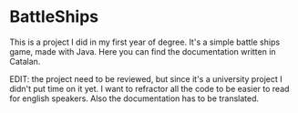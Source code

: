 # BattleShips

This is a project I did in my first year of degree. 
It's a simple battle ships game, made with Java. Here you can find the documentation written in Catalan. 

EDIT: the project need to be reviewed, but since it's a university project I didn't put time on it yet. I want to refractor all the code to be easier to read for english speakers. Also the documentation has to be translated. 
